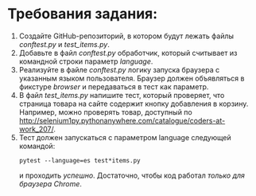 # Требования задания:

1. Создайте GitHub-репозиторий, в котором будут лежать файлы _conftest.py_ и _test_items.py_.
2. Добавьте в файл _conftest.py_ обработчик, который считывает из командной строки параметр _language_.
3. Реализуйте в файле _conftest.py_ логику запуска браузера с указанным языком пользователя. Браузер должен объявляться в фикстуре _browser_ и передаваться в тест как параметр.
4. В файл _test_items.py_ напишите тест, который проверяет, что страница товара на сайте содержит кнопку добавления в корзину. Например, можно проверять товар, доступный по http://selenium1py.pythonanywhere.com/catalogue/coders-at-work_207/.
5. Тест должен запускаться с параметром language следующей командой:
   ```
   pytest --language=es test*items.py
   ```
   и проходить *успешно*. Достаточно, чтобы код работал *только для браузера Сhrome*.
